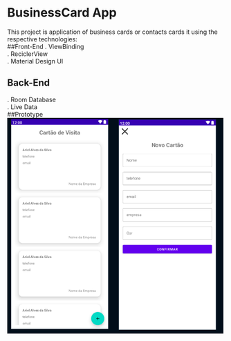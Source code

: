 # BusinessCard App
This project is application of business cards or contacts cards
it using the respective technologies:
<br>
##Front-End
. ViewBinding
<br>
. ReciclerView
<br>
. Material Design UI
<br>
## Back-End
. Room Database
<br>
. Live Data
<br>
##Prototype
<img src="./project.png" height="500" width="500">
